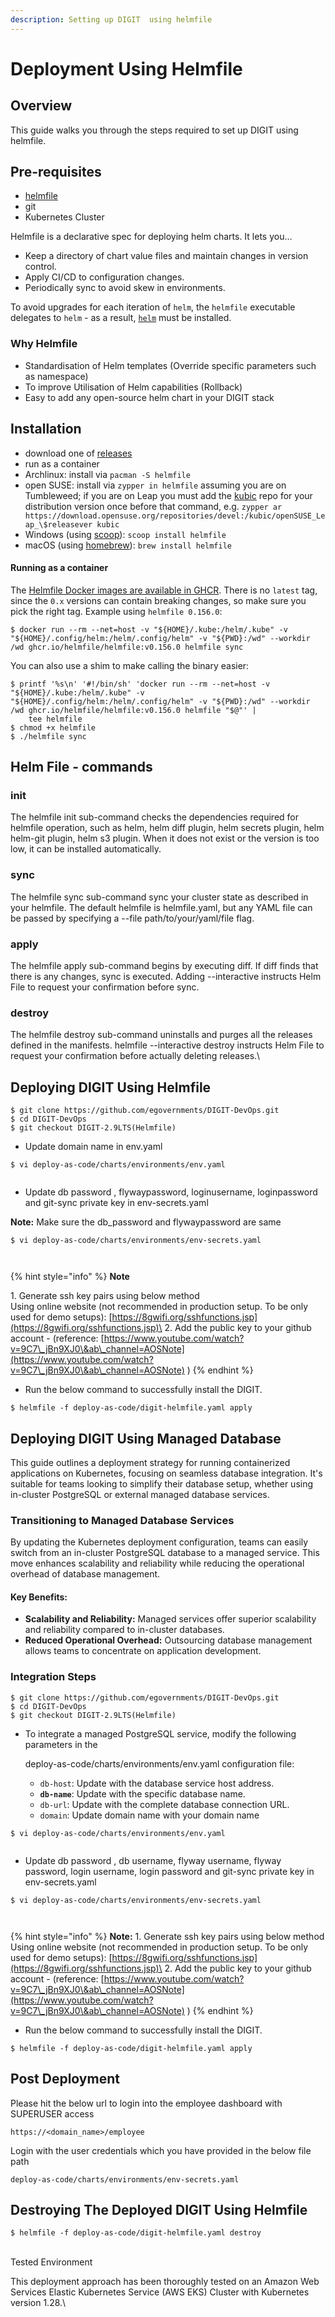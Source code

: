 ```yaml
---
description: Setting up DIGIT  using helmfile
---
```


# Deployment Using Helmfile

## Overview

This guide walks you through the steps required to set up DIGIT using helmfile.

## Pre-requisites

* [helmfile](https://helmfile.readthedocs.io/en/latest/)
* git
* Kubernetes Cluster

Helmfile is a declarative spec for deploying helm charts. It lets you…

* Keep a directory of chart value files and maintain changes in version control.
* Apply CI/CD to configuration changes.
* Periodically sync to avoid skew in environments.

To avoid upgrades for each iteration of `helm`, the `helmfile` executable delegates to `helm` - as a result, [`helm`](https://helm.sh/docs/intro/install/) must be installed.

### Why Helmfile <a href="#installation" id="installation"></a>

* Standardisation of Helm templates (Override specific parameters such as namespace)
* To improve Utilisation of Helm capabilities (Rollback)
* Easy to add any open-source helm chart in your DIGIT stack

## Installation <a href="#installation" id="installation"></a>

* download one of [releases](https://github.com/helmfile/helmfile/releases)
* run as a container
* Archlinux: install via `pacman -S helmfile`
* open SUSE: install via `zypper in helmfile` assuming you are on Tumbleweed; if you are on Leap you must add the [kubic](https://download.opensuse.org/repositories/devel:/kubic/) repo for your distribution version once before that command, e.g. `zypper ar https://download.opensuse.org/repositories/devel:/kubic/openSUSE_Leap_\$releasever kubic`
* Windows (using [scoop](https://scoop.sh/)): `scoop install helmfile`
* macOS (using [homebrew](https://brew.sh/)): `brew install helmfile`

#### Running as a container <a href="#running-as-a-container" id="running-as-a-container"></a>

The [Helmfile Docker images are available in GHCR](https://github.com/helmfile/helmfile/pkgs/container/helmfile). There is no `latest` tag, since the `0.x` versions can contain breaking changes, so make sure you pick the right tag. Example using `helmfile 0.156.0`:

```sh-session
$ docker run --rm --net=host -v "${HOME}/.kube:/helm/.kube" -v "${HOME}/.config/helm:/helm/.config/helm" -v "${PWD}:/wd" --workdir /wd ghcr.io/helmfile/helmfile:v0.156.0 helmfile sync
```

You can also use a shim to make calling the binary easier:

```sh-session
$ printf '%s\n' '#!/bin/sh' 'docker run --rm --net=host -v "${HOME}/.kube:/helm/.kube" -v "${HOME}/.config/helm:/helm/.config/helm" -v "${PWD}:/wd" --workdir /wd ghcr.io/helmfile/helmfile:v0.156.0 helmfile "$@"' |
    tee helmfile
$ chmod +x helmfile
$ ./helmfile sync
```

## Helm File - commands

### init

The helmfile init sub-command checks the dependencies required for helmfile operation, such as helm, helm diff plugin, helm secrets plugin, helm helm-git plugin, helm s3 plugin. When it does not exist or the version is too low, it can be installed automatically.

### sync

The helmfile sync sub-command sync your cluster state as described in your helmfile. The default helmfile is helmfile.yaml, but any YAML file can be passed by specifying a --file path/to/your/yaml/file flag.

### apply

The helmfile apply sub-command begins by executing diff. If diff finds that there is any changes, sync is executed. Adding --interactive instructs Helm File to request your confirmation before sync.

### destroy

The helmfile destroy sub-command uninstalls and purges all the releases defined in the manifests. helmfile --interactive destroy instructs Helm File to request your confirmation before actually deleting releases.\


## Deploying DIGIT Using Helmfile

```
$ git clone https://github.com/egovernments/DIGIT-DevOps.git
$ cd DIGIT-DevOps
$ git checkout DIGIT-2.9LTS(Helmfile)
```

* Update domain name in env.yaml

```
$ vi deploy-as-code/charts/environments/env.yaml
```

<figure><img src="../../../../.gitbook/assets/image (2).png" alt=""><figcaption></figcaption></figure>

* Update db password , flywaypassword, loginusername, loginpassword  and git-sync private key in env-secrets.yaml

&#x20;           **Note:**  Make sure the db\_password and flywaypassword are same

```
$ vi deploy-as-code/charts/environments/env-secrets.yaml
```

<figure><img src="../../../../.gitbook/assets/image (5).png" alt=""><figcaption></figcaption></figure>

<figure><img src="../../../../.gitbook/assets/image (4).png" alt=""><figcaption></figcaption></figure>

{% hint style="info" %}
**Note** &#x20;

1\. Generate ssh key pairs using below method \
Using online website (not recommended in production setup. To be only used for demo setups): [https://8gwifi.org/sshfunctions.jsp](https://8gwifi.org/sshfunctions.jsp)\
2\. Add the public key to your github account - (reference: [https://www.youtube.com/watch?v=9C7\_jBn9XJ0\&ab\_channel=AOSNote](https://www.youtube.com/watch?v=9C7\_jBn9XJ0\&ab\_channel=AOSNote) )
{% endhint %}

* Run the below command to successfully install the DIGIT.

```
$ helmfile -f deploy-as-code/digit-helmfile.yaml apply
```

## **Deploying DIGIT Using Managed Database**

This guide outlines a deployment strategy for running containerized applications on Kubernetes, focusing on seamless database integration. It's suitable for teams looking to simplify their database setup, whether using in-cluster PostgreSQL or external managed database services.

### Transitioning to Managed Database Services

By updating the Kubernetes deployment configuration, teams can easily switch from an in-cluster PostgreSQL database to a managed service. This move enhances scalability and reliability while reducing the operational overhead of database management.

#### Key Benefits:

* **Scalability and Reliability:** Managed services offer superior scalability and reliability compared to in-cluster databases.
* **Reduced Operational Overhead:** Outsourcing database management allows teams to concentrate on application development.

### Integration Steps

```
$ git clone https://github.com/egovernments/DIGIT-DevOps.git
$ cd DIGIT-DevOps
$ git checkout DIGIT-2.9LTS(Helmfile)
```

*   To integrate a managed PostgreSQL service, modify the following parameters in the&#x20;

    deploy-as-code/charts/environments/env.yaml  configuration file:

    * `db-host`: Update with the database service host address.
    * **`db-name`**: Update with the specific database name.
    * `db-url`: Update with the complete database connection URL.
    * `domain`: Update domain name with your domain name

```
$ vi deploy-as-code/charts/environments/env.yaml
```

<figure><img src="../../../../.gitbook/assets/image (6).png" alt=""><figcaption></figcaption></figure>

* Update db password , db username, flyway username, flyway password, login username, login password  and git-sync private key in env-secrets.yaml

```
$ vi deploy-as-code/charts/environments/env-secrets.yaml
```

<figure><img src="../../../../.gitbook/assets/image.png" alt=""><figcaption></figcaption></figure>

<figure><img src="../../../../.gitbook/assets/image (4).png" alt=""><figcaption></figcaption></figure>

{% hint style="info" %}
**Note:**  1. Generate ssh key pairs using below method \
Using online website (not recommended in production setup. To be only used for demo setups): [https://8gwifi.org/sshfunctions.jsp](https://8gwifi.org/sshfunctions.jsp)\
2\. Add the public key to your github account - (reference: [https://www.youtube.com/watch?v=9C7\_jBn9XJ0\&ab\_channel=AOSNote](https://www.youtube.com/watch?v=9C7\_jBn9XJ0\&ab\_channel=AOSNote) )
{% endhint %}

* Run the below command to successfully install the DIGIT.

```
$ helmfile -f deploy-as-code/digit-helmfile.yaml apply    
```

## Post Deployment

Please hit the below url to login into the employee dashboard with SUPERUSER access

```
https://<domain_name>/employee
```

Login with the user credentials which you have provided in the below file path

```
deploy-as-code/charts/environments/env-secrets.yaml
```

## **Destroying The Deployed DIGIT Using Helmfile**

```
$ helmfile -f deploy-as-code/digit-helmfile.yaml destroy
```

\
Tested Environment

This deployment approach has been thoroughly tested on an Amazon Web Services Elastic Kubernetes Service (AWS EKS) Cluster with Kubernetes version 1.28.\
